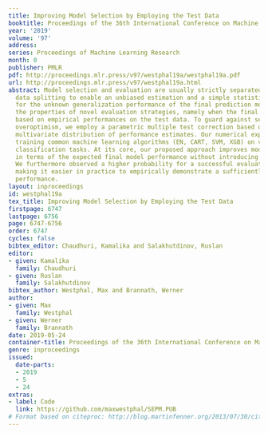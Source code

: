 ```yaml
---
title: Improving Model Selection by Employing the Test Data
booktitle: Proceedings of the 36th International Conference on Machine Learning
year: '2019'
volume: '97'
address: 
series: Proceedings of Machine Learning Research
month: 0
publisher: PMLR
pdf: http://proceedings.mlr.press/v97/westphal19a/westphal19a.pdf
url: http://proceedings.mlr.press/v97/westphal19a.html
abstract: Model selection and evaluation are usually strictly separated by means of
  data splitting to enable an unbiased estimation and a simple statistical inference
  for the unknown generalization performance of the final prediction model. We investigate
  the properties of novel evaluation strategies, namely when the final model is selected
  based on empirical performances on the test data. To guard against selection induced
  overoptimism, we employ a parametric multiple test correction based on the approximate
  multivariate distribution of performance estimates. Our numerical experiments involve
  training common machine learning algorithms (EN, CART, SVM, XGB) on various artificial
  classification tasks. At its core, our proposed approach improves model selection
  in terms of the expected final model performance without introducing overoptimism.
  We furthermore observed a higher probability for a successful evaluation study,
  making it easier in practice to empirically demonstrate a sufficiently high predictive
  performance.
layout: inproceedings
id: westphal19a
tex_title: Improving Model Selection by Employing the Test Data
firstpage: 6747
lastpage: 6756
page: 6747-6756
order: 6747
cycles: false
bibtex_editor: Chaudhuri, Kamalika and Salakhutdinov, Ruslan
editor:
- given: Kamalika
  family: Chaudhuri
- given: Ruslan
  family: Salakhutdinov
bibtex_author: Westphal, Max and Brannath, Werner
author:
- given: Max
  family: Westphal
- given: Werner
  family: Brannath
date: 2019-05-24
container-title: Proceedings of the 36th International Conference on Machine Learning
genre: inproceedings
issued:
  date-parts:
  - 2019
  - 5
  - 24
extras:
- label: Code
  link: https://github.com/maxwestphal/SEPM.PUB
# Format based on citeproc: http://blog.martinfenner.org/2013/07/30/citeproc-yaml-for-bibliographies/
---
```

